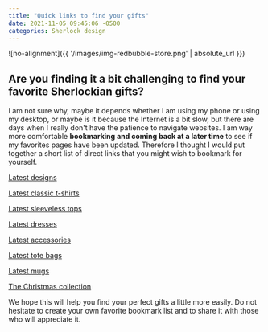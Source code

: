 ```yaml
---
title: "Quick links to find your gifts"
date: 2021-11-05 09:45:06 -0500
categories: Sherlock design
---
```


![no-alignment]({{ '/images/img-redbubble-store.png' | absolute_url }})


## Are you finding it a bit challenging to find your favorite Sherlockian gifts? 

I am not sure why, maybe it depends whether I am using my phone or using my desktop, or maybe is it because the Internet is a bit slow, but there are days when I really don't have the patience to navigate websites. I am way more comfortable **bookmarking and coming back at a later time** to see if my favorites pages have been updated. Therefore I thought I would put together a short list of direct links that you might wish to bookmark for yourself.




[Latest designs](https://www.redbubble.com/people/violetandoberon/shop?artistUserName=violetandoberon&iaCode=all-departments&sortOrder=recent)




[Latest classic t-shirts](https://www.redbubble.com/people/violetandoberon/shop?artistUserName=violetandoberon&iaCode=u-tees&sortOrder=recent&style=u-tee-regular-crew)




[Latest sleeveless tops](https://www.redbubble.com/people/violetandoberon/shop?artistUserName=violetandoberon&iaCode=u-tees&sortOrder=recent&style=w-tank-panel-contrast)




[Latest dresses](https://www.redbubble.com/people/violetandoberon/shop?artistUserName=violetandoberon&iaCode=w-dresses)




[Latest accessories](https://www.redbubble.com/people/violetandoberon/shop?artistUserName=violetandoberon&iaCode=u-accessories&sortOrder=recent)




[Latest tote bags](https://www.redbubble.com/people/violetandoberon/shop?artistUserName=violetandoberon&iaCode=all-totes&sortOrder=recent)



[Latest mugs](https://www.redbubble.com/people/violetandoberon/shop?artistUserName=violetandoberon&iaCode=u-mugs&sortOrder=recent&style=u-mug-regular)




[The Christmas collection](https://www.redbubble.com/people/violetandoberon/shop?artistUserName=violetandoberon&collections=2470387&iaCode=all-departments&sortOrder=trending)


We hope this will help you find your perfect gifts a little more easily. Do not hesitate to create your own favorite bookmark list and to share it with those who will appreciate it. 






